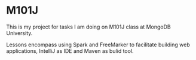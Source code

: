 # M101J

This is my project for tasks I am doing on M101J class at MongoDB University.

Lessons encompass using Spark and FreeMarker to  facilitate building web applications, IntelliJ as IDE and Maven as bulid tool.
